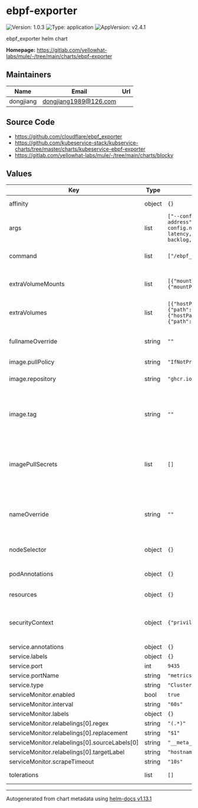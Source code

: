 # ebpf-exporter

<!-- markdownlint-capture -->
<!-- markdownlint-disable MD013 MD034 -->

![Version: 1.0.3](https://img.shields.io/badge/Version-1.0.3-informational?style=flat-square) ![Type: application](https://img.shields.io/badge/Type-application-informational?style=flat-square) ![AppVersion: v2.4.1](https://img.shields.io/badge/AppVersion-v2.4.1-informational?style=flat-square)

<!-- markdownlint-enable MD013 MD034 -->
<!-- markdownlint-restore -->

ebpf_exporter helm chart

**Homepage:** <https://gitlab.com/yellowhat-labs/mule/-/tree/main/charts/ebpf-exporter>

## Maintainers

| Name      | Email                   | Url |
|-----------|-------------------------|-----|
| dongjiang | <dongjiang1989@126.com> |     |

## Source Code

* <https://github.com/cloudflare/ebpf_exporter>
* <https://github.com/kubeservice-stack/kubservice-charts/tree/master/charts/kubeservice-ebpf-exporter>
* <https://gitlab.com/yellowhat-labs/mule/-/tree/main/charts/blocky>

<!-- markdownlint-capture -->
<!-- markdownlint-disable MD013 MD034 -->

## Values

| Key                                           | Type   | Default                                                                                                                                                                                                                            | Description                                                    |
|-----------------------------------------------|--------|------------------------------------------------------------------------------------------------------------------------------------------------------------------------------------------------------------------------------------|----------------------------------------------------------------|
| affinity                                      | object | `{}`                                                                                                                                                                                                                               | Affinity rules                                                 |
| args                                          | list   | `["--config.dir","/examples/","--web.listen-address","0.0.0.0:9435","--config.names","timers,uprobe,usdt,shrinklat,biolatency,accept-latency,bpf-jit,cachestat,cgroup,llcstat,raw-tracepoints,tcp-syn-backlog,tcp-window-clamps"]` | Args to the command                                            |
| command                                       | list   | `["/ebpf_exporter"]`                                                                                                                                                                                                               | Command to run on start                                        |
| extraVolumeMounts                             | list   | `[{"mountPath":"/sys/kernel/debug","name":"kernel"},{"mountPath":"/lib/modules/","name":"modules"}]`                                                                                                                               | Extra volume mount definition                                  |
| extraVolumes                                  | list   | `[{"hostPath":{"path":"/sys/kernel/debug","type":"Directory"},"name":"kernel"},{"hostPath":{"path":"/lib/modules/","type":"Directory"},"name":"modules"}]`                                                                         | Extra volume definition                                        |
| fullnameOverride                              | string | `""`                                                                                                                                                                                                                               | Replaces the generated name                                    |
| image.pullPolicy                              | string | `"IfNotPresent"`                                                                                                                                                                                                                   | Pull policy                                                    |
| image.repository                              | string | `"ghcr.io/cloudflare/ebpf_exporter"`                                                                                                                                                                                               | Repository to pull the image from                              |
| image.tag                                     | string | `""`                                                                                                                                                                                                                               | Image tag, if empty it will get it from the chart's appVersion |
| imagePullSecrets                              | list   | `[]`                                                                                                                                                                                                                               | Secret name for pulling images from private repository         |
| nameOverride                                  | string | `""`                                                                                                                                                                                                                               | Replaces the name of the chart in the Chart.yaml file          |
| nodeSelector                                  | object | `{}`                                                                                                                                                                                                                               | Node selection constraint                                      |
| podAnnotations                                | object | `{}`                                                                                                                                                                                                                               | Additional pod annotations                                     |
| resources                                     | object | `{}`                                                                                                                                                                                                                               | CPU/MEM resources                                              |
| securityContext                               | object | `{"privileged":true,"readOnlyRootFilesystem":true}`                                                                                                                                                                                | Privileges and access control settings for a container         |
| service.annotations                           | object | `{}`                                                                                                                                                                                                                               |                                                                |
| service.labels                                | object | `{}`                                                                                                                                                                                                                               |                                                                |
| service.port                                  | int    | `9435`                                                                                                                                                                                                                             |                                                                |
| service.portName                              | string | `"metrics"`                                                                                                                                                                                                                        |                                                                |
| service.type                                  | string | `"ClusterIP"`                                                                                                                                                                                                                      |                                                                |
| serviceMonitor.enabled                        | bool   | `true`                                                                                                                                                                                                                             |                                                                |
| serviceMonitor.interval                       | string | `"60s"`                                                                                                                                                                                                                            |                                                                |
| serviceMonitor.labels                         | object | `{}`                                                                                                                                                                                                                               |                                                                |
| serviceMonitor.relabelings[0].regex           | string | `"(.*)"`                                                                                                                                                                                                                           |                                                                |
| serviceMonitor.relabelings[0].replacement     | string | `"$1"`                                                                                                                                                                                                                             |                                                                |
| serviceMonitor.relabelings[0].sourceLabels[0] | string | `"__meta_kubernetes_pod_node_name"`                                                                                                                                                                                                |                                                                |
| serviceMonitor.relabelings[0].targetLabel     | string | `"hostname"`                                                                                                                                                                                                                       |                                                                |
| serviceMonitor.scrapeTimeout                  | string | `"10s"`                                                                                                                                                                                                                            |                                                                |
| tolerations                                   | list   | `[]`                                                                                                                                                                                                                               | Toleration for taints                                          |

<!-- markdownlint-enable MD013 MD034 -->
<!-- markdownlint-restore -->

----------------------------------------------
Autogenerated from chart metadata using [helm-docs v1.13.1](https://github.com/norwoodj/helm-docs/releases/v1.13.1)
